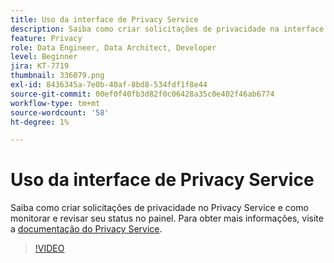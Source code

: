 ```yaml
---
title: Uso da interface de Privacy Service
description: Saiba como criar solicitações de privacidade na interface do usuário e monitorar/revisar o status no painel.
feature: Privacy
role: Data Engineer, Data Architect, Developer
level: Beginner
jira: KT-7719
thumbnail: 336079.png
exl-id: 8436345a-7e0b-40af-8bd8-534fdf1f8e44
source-git-commit: 00ef0f40fb3d82f0c06428a35c0e402f46ab6774
workflow-type: tm+mt
source-wordcount: '58'
ht-degree: 1%

---
```



# Uso da interface de Privacy Service

Saiba como criar solicitações de privacidade no Privacy Service e como monitorar e revisar seu status no painel. Para obter mais informações, visite a [documentação do Privacy Service](https://experienceleague.adobe.com/docs/experience-platform/privacy/home.html?lang=pt-BR).

>[!VIDEO](https://video.tv.adobe.com/v/336079?learn=on)
